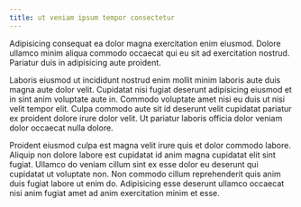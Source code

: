 ```yaml
---
title: ut veniam ipsum tempor consectetur
---
```


Adipisicing consequat ea dolor magna exercitation enim eiusmod. Dolore ullamco minim aliqua commodo occaecat qui eu sit ad exercitation nostrud. Pariatur duis in adipisicing aute proident.

Laboris eiusmod ut incididunt nostrud enim mollit minim laboris aute duis magna aute dolor velit. Cupidatat nisi fugiat deserunt adipisicing eiusmod et in sint anim voluptate aute in. Commodo voluptate amet nisi eu duis ut nisi velit tempor elit. Culpa commodo aute sit id deserunt velit cupidatat pariatur ex proident dolore irure dolor velit. Ut pariatur laboris officia dolor veniam dolor occaecat nulla dolore.

Proident eiusmod culpa est magna velit irure quis et dolor commodo labore. Aliquip non dolore labore est cupidatat id anim magna cupidatat elit sint fugiat. Ullamco do veniam cillum sint ex esse dolor eu deserunt qui cupidatat ut voluptate non. Non commodo cillum reprehenderit quis anim duis fugiat labore ut enim do. Adipisicing esse deserunt ullamco occaecat nisi anim fugiat amet ad anim exercitation minim et esse.